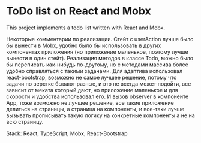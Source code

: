 # ToDo list on React and Mobx 

This project implements a todo list written with React and Mobx.

Некоторые комментарии по реализации. Cтейт с userAction лучше было бы вынести в Mobx, удобно было бы использовать в других компонентах приложения (но приложение маленькое, поэтому лучше вынести в один стейт). Реализация методов в классе Todo, можно было бы переписать как-нибудь по-другому, но с методами массива более удобно справляться с такими задачами. Для адаптива использовал react-bootstrap, возможно не самое лучшее решение, потому что задачи по верстке бывают разные, и это не всегда может подойти, все зависит от меката который дают, но приложение маленькое и для скорости и удобства использовал его. И вызов observer в компоненте App, тоже возможно не лучшее решение, все такие приложение делиться на страницы, а страница на компоненты, и все-таки лучше вызывать прописывать такую логику на конкретные компоненты а не на всю страницу.

Stack: React, TypeScript, Mobx, React-Bootstrap

